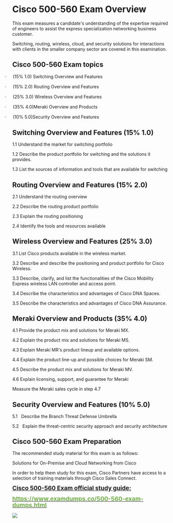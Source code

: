 <h1 class="MsoTitle"><strong style="mso-bidi-font-weight: normal;">Cisco 500-560 Exam Overview</strong></h1><p class="MsoNormal">This exam measures a candidate's understanding of the expertise required of engineers to assist the express specialization networking business customer.</p><p class="MsoNormal">Switching, routing, wireless, cloud, and security solutions for interactions with clients in the smaller company sector are covered in this examination.</p><h2 class="MsoNormal"><strong style="mso-bidi-font-weight: normal;"><span style="font-size: 16.0pt; line-height: 107%;">Cisco 500-560 Exam topics</span></strong></h2><p class="MsoListParagraphCxSpFirst" style="text-indent: -.25in; mso-list: l0 level1 lfo1;"><!-- [if !supportLists]--><span style="font-family: Symbol; mso-fareast-font-family: Symbol; mso-bidi-font-family: Symbol;"><span style="mso-list: Ignore;">&middot;<span style="font: 7.0pt 'Times New Roman';">&nbsp;&nbsp;&nbsp;&nbsp;&nbsp;&nbsp;&nbsp;&nbsp; </span></span></span><!--[endif]-->(15% 1.0) Switching Overview and Features</p><p class="MsoListParagraphCxSpMiddle" style="text-indent: -.25in; mso-list: l0 level1 lfo1;"><!-- [if !supportLists]--><span style="font-family: Symbol; mso-fareast-font-family: Symbol; mso-bidi-font-family: Symbol;"><span style="mso-list: Ignore;">&middot;<span style="font: 7.0pt 'Times New Roman';">&nbsp;&nbsp;&nbsp;&nbsp;&nbsp;&nbsp;&nbsp;&nbsp; </span></span></span><!--[endif]-->(15% 2.0) Routing Overview and Features</p><p class="MsoListParagraphCxSpMiddle" style="text-indent: -.25in; mso-list: l0 level1 lfo1;"><!-- [if !supportLists]--><span style="font-family: Symbol; mso-fareast-font-family: Symbol; mso-bidi-font-family: Symbol;"><span style="mso-list: Ignore;">&middot;<span style="font: 7.0pt 'Times New Roman';">&nbsp;&nbsp;&nbsp;&nbsp;&nbsp;&nbsp;&nbsp;&nbsp; </span></span></span><!--[endif]-->(25% 3.0) Wireless Overview and Features</p><p class="MsoListParagraphCxSpMiddle" style="text-indent: -.25in; mso-list: l0 level1 lfo1;"><!-- [if !supportLists]--><span style="font-family: Symbol; mso-fareast-font-family: Symbol; mso-bidi-font-family: Symbol;"><span style="mso-list: Ignore;">&middot;<span style="font: 7.0pt 'Times New Roman';">&nbsp;&nbsp;&nbsp;&nbsp;&nbsp;&nbsp;&nbsp;&nbsp; </span></span></span><!--[endif]-->(35% 4.0)Meraki Overview and Products</p><p class="MsoListParagraphCxSpLast" style="text-indent: -.25in; mso-list: l0 level1 lfo1;"><!-- [if !supportLists]--><span style="font-family: Symbol; mso-fareast-font-family: Symbol; mso-bidi-font-family: Symbol;"><span style="mso-list: Ignore;">&middot;<span style="font: 7.0pt 'Times New Roman';">&nbsp;&nbsp;&nbsp;&nbsp;&nbsp;&nbsp;&nbsp;&nbsp; </span></span></span><!--[endif]-->(10% 5.0)Security Overview and Features</p><h2 class="MsoNormal"><strong style="mso-bidi-font-weight: normal;"><span style="font-size: 16.0pt; line-height: 107%;">Switching Overview and Features (15% 1.0)</span></strong></h2><p class="MsoNormal">1.1 Understand the market for switching portfolio</p><p class="MsoNormal">1.2 Describe the product portfolio for switching and the solutions it provides.</p><p class="MsoNormal">1.3 List the sources of information and tools that are available for switching</p><h2 class="MsoNormal"><strong style="mso-bidi-font-weight: normal;"><span style="font-size: 16.0pt; line-height: 107%;">Routing Overview and Features (15% 2.0)</span></strong></h2><p class="MsoNormal">2.1 Understand the routing overview</p><p class="MsoNormal">2.2 Describe the routing product portfolio</p><p class="MsoNormal">2.3 Explain the routing positioning</p><p class="MsoNormal">2.4 Identify the tools and resources available</p><h2 class="MsoNormal"><strong style="mso-bidi-font-weight: normal;"><span style="font-size: 16.0pt; line-height: 107%;">Wireless Overview and Features (25% 3.0)</span></strong></h2><p class="MsoNormal">3.1 List Cisco products available in the wireless market.</p><p class="MsoNormal">3.2 Describe and describe the positioning and product portfolio for Cisco Wireless.</p><p class="MsoNormal">3.3 Describe, clarify, and list the functionalities of the Cisco Mobility Express wireless LAN controller and access point.</p><p class="MsoNormal">3.4 Describe the characteristics and advantages of Cisco DNA Spaces.</p><p class="MsoNormal">3.5 Describe the characteristics and advantages of Cisco DNA Assurance.</p><h2 class="MsoNormal"><strong style="mso-bidi-font-weight: normal;"><span style="font-size: 16.0pt; line-height: 107%;">Meraki Overview and Products (35% 4.0)</span></strong></h2><p class="MsoNormal">4.1 Provide the product mix and solutions for Meraki MX.</p><p class="MsoNormal">4.2 Explain the product mix and solutions for Meraki MS.</p><p class="MsoNormal">4.3 Explain Meraki MR's product lineup and available options.</p><p class="MsoNormal">4.4 Explain the product line-up and possible choices for Meraki SM.</p><p class="MsoNormal">4.5 Describe the product mix and solutions for Meraki MV.</p><p class="MsoNormal">4.6 Explain licensing, support, and guarantee for Meraki</p><p class="MsoNormal">Measure the Meraki sales cycle in step 4.7</p><h2 class="MsoNormal"><strong style="mso-bidi-font-weight: normal;"><span style="font-size: 16.0pt; line-height: 107%;">Security Overview and Features (10% 5.0)</span></strong></h2><p class="MsoNormal">5.1<span style="mso-spacerun: yes;">&nbsp;&nbsp; </span>Describe the Branch Threat Defense Umbrella</p><p class="MsoNormal">5.2<span style="mso-spacerun: yes;">&nbsp;&nbsp; </span>Explain the threat-centric security approach and security architecture</p><h2 class="MsoNormal"><strong style="mso-bidi-font-weight: normal;"><span style="font-size: 16.0pt; line-height: 107%;">Cisco 500-560 Exam Preparation</span></strong></h2><p class="MsoNormal">The recommended study material for this exam is as follows:</p><p class="MsoNormal">Solutions for On-Premise and Cloud Networking from Cisco</p><p class="MsoNormal">In order to help them study for this exam, Cisco Partners have access to a selection of training materials through Cisco Sales Connect.</p><p class="MsoNormal"><strong style="mso-bidi-font-weight: normal;"><span style="font-size: 14.0pt; line-height: 107%; color: #70ad47; mso-themecolor: accent6;"><a href="https://www.examdumps.co/">Cisco 500-560 Exam</a><a href="https://www.getbraindumps.com/"> official study guide:</a></span></strong></p><p class="MsoNormal"><a href="https://www.examdumps.co/500-560-exam-dumps.html"><strong style="mso-bidi-font-weight: normal;"><span style="font-size: 14.0pt; line-height: 107%; color: #70ad47; mso-themecolor: accent6;">https://www.examdumps.co/500-560-exam-dumps.html</span></strong></a></p><p class="MsoNormal"><strong style="mso-bidi-font-weight: normal;"><span style="font-size: 14.0pt; line-height: 107%; color: #70ad47; mso-themecolor: accent6;"><img src="https://www.examdumps.co//images/banners/big-sale-20-percent-discount-offer-examdumps.jpg"></span></strong></p><p class="MsoNormal">&nbsp;</p>
